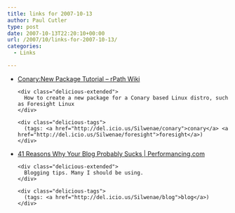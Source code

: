 ```yaml
---
title: links for 2007-10-13
author: Paul Cutler
type: post
date: 2007-10-13T22:20:10+00:00
url: /2007/10/links-for-2007-10-13/
categories:
  - Links

---
```

<ul class="delicious">
  <li>
    <div class="delicious-link">
      <a href="http://wiki.rpath.com/wiki/Conary:New_Package_Tutorial">Conary:New Package Tutorial &#8211; rPath Wiki</a>
    </div>
    
    <div class="delicious-extended">
      How to create a new package for a Conary based Linux distro, such as Foresight Linux
    </div>
    
    <div class="delicious-tags">
      (tags: <a href="http://del.icio.us/Silwenae/conary">conary</a> <a href="http://del.icio.us/Silwenae/foresight">foresight</a>)
    </div>
  </li>
  
  <li>
    <div class="delicious-link">
      <a href="http://performancing.com/41-reasons-why-your-blog-probably-sucks-common-blogging-mistakes">41 Reasons Why Your Blog Probably Sucks | Performancing.com</a>
    </div>
    
    <div class="delicious-extended">
      Blogging tips. Many I should be using.
    </div>
    
    <div class="delicious-tags">
      (tags: <a href="http://del.icio.us/Silwenae/blog">blog</a>)
    </div>
  </li>
</ul>